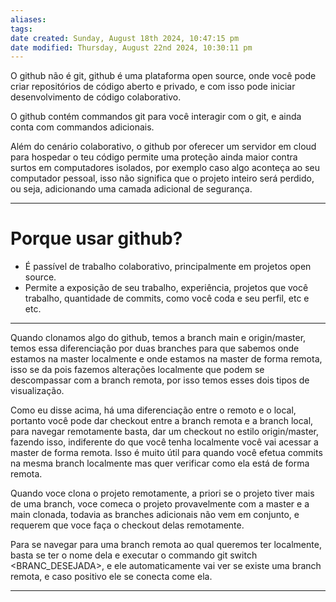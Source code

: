 ```yaml
---
aliases: 
tags: 
date created: Sunday, August 18th 2024, 10:47:15 pm
date modified: Thursday, August 22nd 2024, 10:30:11 pm
---
```

O github não é git, github é uma plataforma open source, onde você pode criar repositórios de código aberto e privado, e com isso pode iniciar desenvolvimento de código colaborativo.

O github contém commandos git para você interagir com o git, e ainda conta com commandos adicionais.

Além do cenário colaborativo, o github por oferecer um servidor em cloud para hospedar o teu código permite uma proteção ainda maior contra surtos em computadores isolados, por exemplo caso algo aconteça ao seu computador pessoal, isso não significa que o projeto inteiro será perdido, ou seja, adicionando uma camada adicional de segurança.

---

# Porque usar github?

- É passível de trabalho colaborativo, principalmente em projetos open source.
- Permite a exposição de seu trabalho, experiência, projetos que você trabalho, quantidade de commits, como você coda e seu perfil, etc e etc.

---

Quando clonamos algo do github, temos a branch main e origin/master, temos essa diferenciação por duas branches para que sabemos onde estamos na master localmente e onde estamos na master de forma remota, isso se da pois fazemos alterações localmente que podem se descompassar com a branch remota, por isso temos esses dois tipos de visualização.

Como eu disse acima, há uma diferenciação entre o remoto e o local, portanto você pode dar checkout entre a branch remota e a branch local, para navegar remotamente basta, dar um checkout no estilo origin/master, fazendo isso, indiferente do que você tenha localmente você vai acessar a master de forma remota. Isso é muito útil para quando você efetua commits na mesma branch localmente mas quer verificar como ela está de forma remota.

Quando voce clona o projeto remotamente, a priori se o projeto tiver mais de uma branch, voce comeca o projeto provavelmente com a master e a main clonada, todavia as branches adicionais não vem em conjunto, e requerem que voce faça o checkout delas remotamente.

Para se navegar para uma branch remota ao qual queremos ter localmente, basta se ter o nome dela e executar o commando git switch <BRANC_DESEJADA>, e ele automaticamente vai ver se existe uma branch remota, e caso positivo ele se conecta come ela.

---

